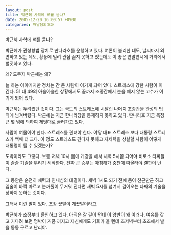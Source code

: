 ```yaml
---
layout: post
title: 박근혜 사학에 뼈를 묻나?
date: 2005-12-20 16:00:57 +0900
categories: 깨달음의대화
---
```

박근혜 사학에 뼈를 묻나?
  

  
박근혜가 관성항법 장치로 딴나라호를 운행하고 있다. 여론이 불리한 데도, 날씨마저 외면하고 있는 데도, 황풍에 밀려 관심 끌지 못하고 있는데도 이 좋은 연말연시에 거리에서 뻘짓하고 있다. 
  

  
왜? 도무지 박근혜는 왜? 
  

  
늘 하는 이야기지만 정치는 간 큰 사람이 이기게 되어 있다. 스트레스에 강한 사람이 이긴다. 51 대 49의 아슬아슬한 상황에서도 끝까지 조종간에서 눈을 떼지 않는 고수가 이기게 되어 있다. 
  

  
박근혜는 두려웠던 것이다. 그는 극도의 스트레스에 시달린 나머지 조종간을 관성의 법칙에 넘겨버렸다. 박근혜는 지금 한나라당을 통제하지 못하고 있다. 딴나라호 지금 목청 큰 몇 넘에 의하여 제멋대로 굴러가고 있다. 
  

  
사람이 여물어야 한다. 스트레스를 견뎌야 한다. 야당 대표 스트레스 보다 대통령 스트레스가 백배 더 크다. 이 정도 스트레스도 견디지 못하고 자제력을 상실할 사람이 어떻게 대통령이 될 수 있겠는가?
  

  
도박이라도 그렇다. 보통 저녁 10시 쯤에 개강을 해서 새벽 5시쯤 되어야 비로소 타짜들이 슬슬 기술을 부리기 시작한다. 진짜 큰 승부는 아침해가 중천에 떠올라야 결판이 난다. 
  

  
그 동안은 순전히 체력과 인내심의 대결이다. 새벽 1시도 되기 전에 몸이 천근만근 하고 입술이 바짝 마르고 눈꺼풀이 무거워 진다면 새벽 5시를 넘겨서 걸어오는 타짜의 기술을 당하지 못하는 것이다.
  

  
그래서 이런 말이 있다. 초장 끗발이 개끗발이라고.
  

  
박근혜가 초장부터 올인하고 있다. 아직은 갈 길이 먼데 이 양반이 왜 이러나. 여유를 갖고 기다려 보면 명박이 거품 꺼지고 자신에게도 기회가 올 텐데 초저녁부터 초조해서 발을 동동 구르고 난리야.
